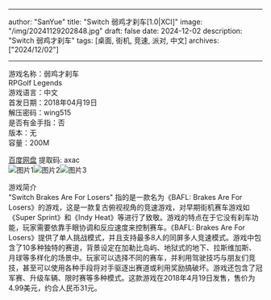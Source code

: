 
---
author: "SanYue"
title: "Switch 弱鸡才刹车[1.0|XCI]"
image: "/img/20241129202848.jpg"
draft: false
date: 2024-12-02
description: "Switch 弱鸡才刹车"
tags: [桌面, 街机, 竞速, 派对, 中文]
archives: ["2024/12/02"]

---

游戏名称：弱鸡才刹车   
RPGolf Legends    
游戏语言：中文  
首发日期：2018年04月19日  
解压密码：wing515  
是否有金手指：否  
版本：无   
容量：200M

[百度网盘](https://pan.baidu.com/s/1_tVLiZUydcjHSG1Ya--MiQ) 提取码: axac  
![图片1](/img/3ac8c9.jpg)![图片2](/img/f20c3b.jpg)![图片3](/img/62cfd0.jpg)  

游戏简介  
"Switch Brakes Are For Losers" 指的是一款名为《BAFL: Brakes Are For Losers》的游戏，这是一款复古俯视视角的竞速游戏，对早期街机赛车游戏如《Super Sprint》和《Indy Heat》等进行了致敬。游戏的特点在于它没有刹车功能，玩家需要依靠手眼协调和反应速度来控制赛车。《BAFL: Brakes Are For Losers》提供了单人挑战模式，并且支持最多8人的同屏多人竞速模式。游戏中包含了10多种独特的赛道，背景设定在加勒比岛屿、地狱式的地下、拉斯维加斯、月球等多样化的场景中。玩家可以选择不同的赛车，并利用驾驶技巧与朋友们竞技，甚至可以使用各种手段将对手驱逐出赛道或利用奖励搞破坏。游戏还包含了冠军赛、升级车辆、限时赛等多种模式。这款游戏在2018年4月19日发售，售价为4.99美元，约合人民币31元。
